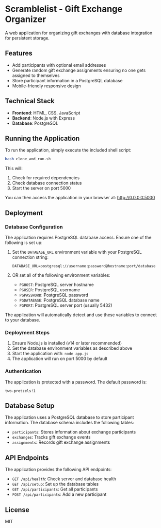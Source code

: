 # Scramblelist - Gift Exchange Organizer

A web application for organizing gift exchanges with database integration for persistent storage.

## Features

- Add participants with optional email addresses
- Generate random gift exchange assignments ensuring no one gets assigned to themselves
- Store participant information in a PostgreSQL database
- Mobile-friendly responsive design

## Technical Stack

- **Frontend**: HTML, CSS, JavaScript
- **Backend**: Node.js with Express
- **Database**: PostgreSQL

## Running the Application

To run the application, simply execute the included shell script:

```bash
bash clone_and_run.sh
```

This will:
1. Check for required dependencies
2. Check database connection status
3. Start the server on port 5000

You can then access the application in your browser at: http://0.0.0.0:5000

## Deployment

### Database Configuration

The application requires PostgreSQL database access. Ensure one of the following is set up:

1. Set the `DATABASE_URL` environment variable with your PostgreSQL connection string:
   ```
   DATABASE_URL=postgresql://username:password@hostname:port/database
   ```

2. OR set all of the following environment variables:
   - `PGHOST`: PostgreSQL server hostname
   - `PGUSER`: PostgreSQL username
   - `PGPASSWORD`: PostgreSQL password
   - `PGDATABASE`: PostgreSQL database name
   - `PGPORT`: PostgreSQL server port (usually 5432)

The application will automatically detect and use these variables to connect to your database.

### Deployment Steps

1. Ensure Node.js is installed (v14 or later recommended)
2. Set the database environment variables as described above
3. Start the application with: `node app.js`
4. The application will run on port 5000 by default

### Authentication

The application is protected with a password. The default password is:
```
two-pretzels!1
```

## Database Setup

The application uses a PostgreSQL database to store participant information. The database schema includes the following tables:

- `participants`: Stores information about exchange participants
- `exchanges`: Tracks gift exchange events
- `assignments`: Records gift exchange assignments

## API Endpoints

The application provides the following API endpoints:

- `GET /api/health`: Check server and database health
- `GET /api/setup`: Set up the database tables
- `GET /api/participants`: Get all participants
- `POST /api/participants`: Add a new participant

## License

MIT